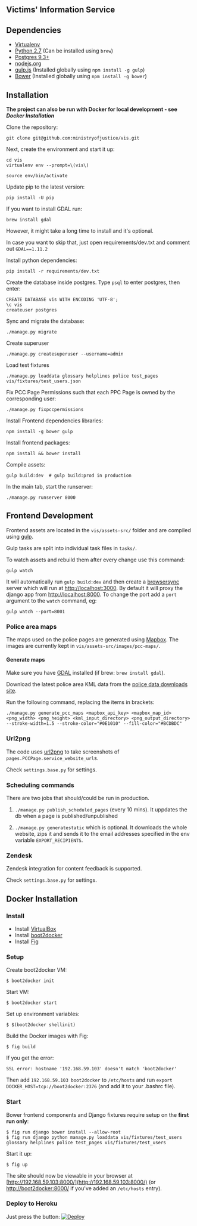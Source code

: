 Victims' Information Service
----------------------------

## Dependencies

- [Virtualenv](http://www.virtualenv.org/en/latest/)
- [Python 2.7](http://www.python.org/) (Can be installed using `brew`)
- [Postgres 9.3+](http://www.postgresql.org/)
- [nodejs.org](http://nodejs.org/)
- [gulp.js](http://gulpjs.com/) (Installed globally using `npm install -g gulp`)
- [Bower](http://bower.io/) (Installed globally using `npm install -g bower`)

## Installation

**The project can also be run with Docker for local development - see _Docker Installation_**

Clone the repository:
```
git clone git@github.com:ministryofjustice/vis.git
```

Next, create the environment and start it up:
```
cd vis
virtualenv env --prompt=\(vis\)

source env/bin/activate
```

Update pip to the latest version:
```
pip install -U pip
```

If you want to install GDAL run:
```
brew install gdal
```

However, it might take a long time to install and it's optional.

In case you want to skip that, just open requirements/dev.txt and comment out `GDAL==1.11.2`

Install python dependencies:
```
pip install -r requirements/dev.txt
```

Create the database inside postgres. Type `psql` to enter postgres, then enter:
```
CREATE DATABASE vis WITH ENCODING 'UTF-8';
\c vis
createuser postgres
```

Sync and migrate the database:
```
./manage.py migrate
```

Create superuser
```
./manage.py createsuperuser --username=admin
```

Load test fixtures
```
./manage.py loaddata glossary helplines police test_pages vis/fixtures/test_users.json
```

Fix PCC Page Permissions such that each PPC Page is owned by the corresponding user:
```
./manage.py fixpccpermissions
```

Install Frontend dependencies libraries:
```
npm install -g bower gulp
```

Install frontend packages:
```
npm install && bower install
```

Compile assets:

```
gulp build:dev  # gulp build:prod in production
```

In the main tab, start the runserver:
```
./manage.py runserver 8000
```

## Frontend Development

Frontend assets are located in the `vis/assets-src/` folder and are compiled using [gulp](http://gulpjs.com/).

Gulp tasks are split into individual task files in `tasks/`.

To watch assets and rebuild them after every change use this command:

```
gulp watch
```

It will automatically run `gulp build:dev` and then create a [browsersync](http://www.browsersync.io/) server which will run at [http://localhost:3000](http://localhost:3000). By default it will proxy the django app from [http://localhost:8000](http://localhost:8000). To change the port add a `port` argument to the `watch` command, eg:
```
gulp watch --port=8001
```

### Police area maps

The maps used on the police pages are generated using [Mapbox](https://www.mapbox.com/). The images are currently kept in `vis/assets-src/images/pcc-maps/`.

#### Generate maps

Make sure you have [GDAL](http://www.gdal.org/) installed (if brew: `brew install gdal`).

Download the latest police area KML data from the [police data downloads site](http://data.police.uk/data/kmls/).

Run the following command, replacing the items in brackets:

```
./manage.py generate_pcc_maps <mapbox_api_key> <mapbox_map_id> <png_width> <png_height> <kml_input_directory> <png_output_directory> --stroke-width=1.5 --stroke-color="#0E1010" --fill-color="#BCDBDC"
```

### Url2png

The code uses [url2png](https://www.url2png.com/) to take screenshots of `pages.PCCPage.service_website_url`s.

Check `settings.base.py` for settings.


### Scheduling commands

There are two jobs that should/could be run in production.

1. `./manage.py publish_scheduled_pages` (every 10 mins). It uppdates the db when a page is published/unpublished

2. `./manage.py generatestatic` which is optional. It downloads the whole website, zips it and sends it to the email addresses specified in the env variable `EXPORT_RECIPIENTS`.


### Zendesk

Zendesk integration for content feedback is supported.

Check `settings.base.py` for settings.


## Docker Installation

### Install

* Install [VirtualBox](https://www.virtualbox.org/wiki/Downloads)
* Install [boot2docker](http://boot2docker.io)
* Install [Fig](http://www.fig.sh)

### Setup

Create boot2docker VM:

```
$ boot2docker init
```

Start VM:

```
$ boot2docker start
```

Set up environment variables:

```
$ $(boot2docker shellinit)
```

Build the Docker images with Fig:

```
$ fig build
```

If you get the error:

```
SSL error: hostname '192.168.59.103' doesn't match 'boot2docker'
```

Then add `192.168.59.103 boot2docker` to `/etc/hosts` and run `export DOCKER_HOST=tcp://boot2docker:2376` (and add it to your .bashrc file).

### Start

Bower frontend components and Django fixtures require setup on the **first run only**:

```
$ fig run django bower install --allow-root
$ fig run django python manage.py loaddata vis/fixtures/test_users glossary helplines police test_pages vis/fixtures/test_users
```

Start it up:

```
$ fig up
```

The site should now be viewable in your browser at [http://192.168.59.103:8000/](http://192.168.59.103:8000/) (or [http://boot2docker:8000/](http://boot2docker:8000/) if you've added an `/etc/hosts` entry).

### Deploy to Heroku
Just press the button:
[![Deploy](https://www.herokucdn.com/deploy/button.png)](https://heroku.com/deploy)

